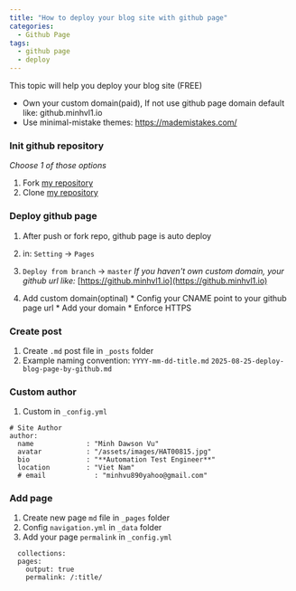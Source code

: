 ```yaml
---
title: "How to deploy your blog site with github page"
categories:
  - Github Page
tags:
  - github page
  - deploy
---
```


This topic will help you deploy your blog site (FREE)

* Own your custom domain(paid), If not use github page domain default like: github.minhvl1.io 
* Use minimal-mistake themes: https://mademistakes.com/

### Init github repository
*Choose 1 of those options*
  1. Fork [my repository](https://github.com/minhvl1/minimal-mistakes)
  2. Clone [my repository](https://github.com/minhvl1/minimal-mistakes)

### Deploy github page
  1. After push or fork repo, github page is auto deploy 
  2. in: `Setting` -> `Pages`
  3. `Deploy from branch` -> `master`
    *If you haven't own custom domain, your github url like:* [https://github.minhvl1.io](https://github.minhvl1.io)

  4. Add custom domain(optinal)
    * Config your CNAME point to your github page url
    * Add your domain
    * Enforce HTTPS

### Create post
  1. Create `.md` post file in `_posts` folder
  2. Example naming convention: 
  `YYYY-mm-dd-title.md`
  `2025-08-25-deploy-blog-page-by-github.md`

### Custom author
  1. Custom in `_config.yml`
  ```
  # Site Author
  author:
    name             : "Minh Dawson Vu"
    avatar           : "/assets/images/HAT00815.jpg"
    bio              : "**Automation Test Engineer**"
    location         : "Viet Nam"
    # email            : "minhvu890yahoo@gmail.com"
  ```
### Add page
  1. Create new page `md` file in `_pages` folder
  2. Config `navigation.yml` in `_data` folder
  3. Add your page `permalink` in `_config.yml`
  ```
    collections:
    pages:
      output: true
      permalink: /:title/
  ```